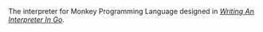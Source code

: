The interpreter for Monkey Programming Language designed in [_Writing An Interpreter In Go_](https://interpreterbook.com/).
